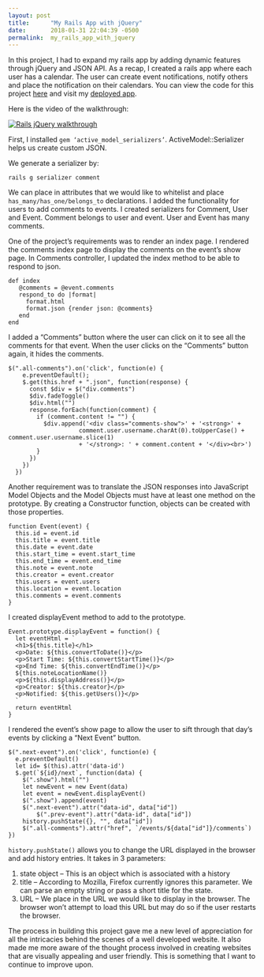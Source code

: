 ```yaml
---
layout: post
title:      "My Rails App with jQuery"
date:       2018-01-31 22:04:39 -0500
permalink:  my_rails_app_with_jquery
---
```



In this project, I had to expand my rails app by adding dynamic features through jQuery and JSON API. As a recap, I created a rails app where each user has a calendar. The user can create event notifications, notify others and place the notification on their calendars. You can view the code for this project [here](https://github.com/Julee117/e-reminder) and visit my [deployed app](https://ereminder.herokuapp.com/). 

Here is the video of the walkthrough: 

[![Rails jQuery walkthrough](http://res.cloudinary.com/du8aeeumk/image/upload/v1521916318/jquery-pic3.jpg)](https://www.youtube.com/watch?v=HsYOYPYHrDk)

First, I  installed `gem ‘active_model_serializers’`. ActiveModel::Serializer helps us create custom JSON. 

We generate a serializer by: 

`rails g serializer comment`

We can place in attributes that we would like to whitelist and place `has_many/has_one/belongs_to` declarations. I added the functionality for users to add comments to events. I created serializers for Comment, User and Event. Comment belongs to user and event. User and Event has many comments. 

One of the project’s requirements was to render an index page. I rendered the comments index page to display the comments on the event’s show page.  In Comments controller, I updated the index method to be able to respond to json. 

```
def index
   @comments = @event.comments
   respond_to do |format|
     format.html
     format.json {render json: @comments}
   end
end
```
	
I added a “Comments” button where the user can click on it to see all the comments for that event. When the user clicks on the “Comments” button again, it hides the comments. 

```
$(".all-comments").on('click', function(e) {
    e.preventDefault();
    $.get(this.href + ".json", function(response) {
      const $div = $("div.comments")
      $div.fadeToggle()
      $div.html("")
      response.forEach(function(comment) {
        if (comment.content != "") {
          $div.append('<div class="comments-show">' + '<strong>' + 
					comment.user.username.charAt(0).toUpperCase() + comment.user.username.slice(1) 
					+ '</strong>: ' + comment.content + '</div><br>')
        }
      })
    })
  })
```

Another requirement was to translate the JSON responses into JavaScript Model Objects and the Model Objects must have at least one method on the prototype. By creating a Constructor function, objects can be created with those properties. 

```
function Event(event) {
  this.id = event.id
  this.title = event.title
  this.date = event.date
  this.start_time = event.start_time
  this.end_time = event.end_time
  this.note = event.note
  this.creator = event.creator
  this.users = event.users
  this.location = event.location
  this.comments = event.comments
}
```

I created displayEvent method to add to the prototype.

```
Event.prototype.displayEvent = function() {
  let eventHtml = `
  <h1>${this.title}</h1>
  <p>Date: ${this.convertToDate()}</p>
  <p>Start Time: ${this.convertStartTime()}</p>
  <p>End Time: ${this.convertEndTime()}</p>
  ${this.noteLocationName()}
  <p>${this.displayAddress()}</p>
  <p>Creator: ${this.creator}</p>
  <p>Notified: ${this.getUsers()}</p>
  `
  return eventHtml
}
```

I rendered the event’s show page to allow the user to sift through that day’s events by clicking a “Next Event” button.

```
$(".next-event").on('click', function(e) {
  e.preventDefault()
  let id= $(this).attr('data-id')
  $.get(`${id}/next`, function(data) {
    $(".show").html("")
    let newEvent = new Event(data)
    let event = newEvent.displayEvent()
    $(".show").append(event)
    $(".next-event").attr("data-id", data["id"])
		$(".prev-event").attr("data-id", data["id"])
    history.pushState({}, "", data["id"])
    $(".all-comments").attr("href", `/events/${data["id"]}/comments`)
})
```

`history.pushState()` allows you to change the URL displayed in the browser and add history entries. It takes in 3 parameters:
1.	state object – This is an object which is associated with a history
2.	title – According to Mozilla, Firefox currently ignores this parameter. We can parse an empty string or pass a short title for the state.
3.	URL – We place in the URL we would like to display in the browser. The browser won’t attempt to load this URL but may do so if the user restarts the browser.

The process in building this project gave me a new level of appreciation for all the intricacies behind the scenes of a well developed website. It also made me more aware of the thought process involved in creating websites that are visually appealing and user friendly. This is something that I want to continue to improve upon. 



